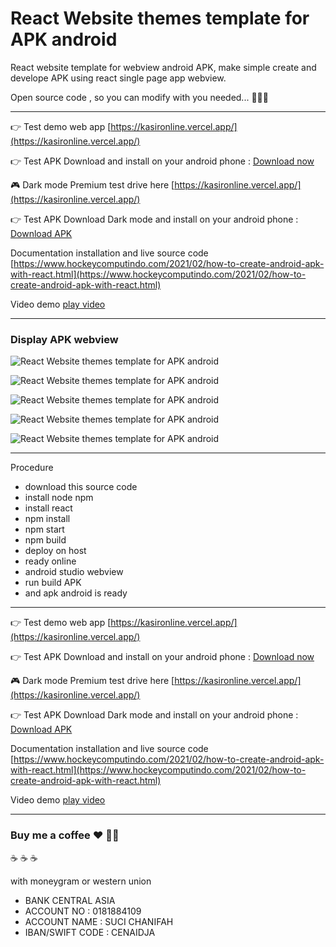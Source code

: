 # React Website themes template for APK android

React website template for webview android APK, make simple create and develope APK using react single page app webview.

Open source code , so you can modify with you needed... 🥳🥳🥳

-----------------------------------------------------------

👉 Test demo web app [https://kasironline.vercel.app/](https://kasironline.vercel.app/) 

👉 Test APK Download and install on your android phone : [Download now](https://sourceforge.net/projects/apkandroid/files/HockeyApp.apk/download)

🎮 Dark mode Premium test drive here [https://kasironline.vercel.app/](https://kasironline.vercel.app/)

👉 Test APK Download Dark mode and install on your android phone : [Download APK](https://sourceforge.net/projects/apkandroid/files/HockeyApp.apk/download)


Documentation installation and live source code 
[https://www.hockeycomputindo.com/2021/02/how-to-create-android-apk-with-react.html](https://www.hockeycomputindo.com/2021/02/how-to-create-android-apk-with-react.html)

Video demo [play video](https://youtu.be/xBpN3F5uKPw)

---------------------------------------------------

### Display APK webview

![React Website themes template for APK android](https://1.bp.blogspot.com/-UiwNOdUR3R4/YDFUUiJgpfI/AAAAAAAAM_I/jXKS8B4kyK01aR5rVcDMaPvWnF5ubQAEgCLcBGAsYHQ/s638/react%2Bapk%2Bandroid%2Bfree%2Bdownload%2Bsource%2Bcode%2B%25286%2529.png)


![React Website themes template for APK android](https://1.bp.blogspot.com/-OBO-Qjrfty4/YDFUUF9PZcI/AAAAAAAAM_E/VAwIE8ylwaIwtjeZpejisja-_bFZKnC2QCLcBGAsYHQ/s604/react%2Bapk%2Bandroid%2Bfree%2Bdownload%2Bsource%2Bcode%2B%25284%2529.png)


![React Website themes template for APK android](https://1.bp.blogspot.com/-nJuOP0CySV4/YDFUUu_bkSI/AAAAAAAAM_M/qmjhyzTD1e4NWxC_msVcst66tP0Ho_GYQCLcBGAsYHQ/s658/react%2Bapk%2Bandroid%2Bfree%2Bdownload%2Bsource%2Bcode%2B%25285%2529.png)


![React Website themes template for APK android](https://1.bp.blogspot.com/-mDcpPvNnZ84/YDFUS_FqgkI/AAAAAAAAM-8/hpytM32mKwwF7AvHQxB7ilohpJNOuGaiwCLcBGAsYHQ/s582/react%2Bapk%2Bandroid%2Bfree%2Bdownload%2Bsource%2Bcode%2B%25283%2529.png)


![React Website themes template for APK android](https://1.bp.blogspot.com/-3klX-spt3os/YDFUTCdq14I/AAAAAAAAM_A/8aae298gBIgYSWGNwZX3XEQrryNRFdmYwCLcBGAsYHQ/s686/react%2Bapk%2Bandroid%2Bfree%2Bdownload%2Bsource%2Bcode%2B%25282%2529.png)


----------------------------------------------
Procedure

+ download this source code
+ install node npm
+ install react 
+ npm install
+ npm start
+ npm build
+ deploy on host
+ ready online
+ android studio webview
+ run build APK
+ and apk android is ready

-----------------------------------------------------------

👉 Test demo web app [https://kasironline.vercel.app/](https://kasironline.vercel.app/) 

👉 Test APK Download and install on your android phone : [Download now](https://sourceforge.net/projects/apkandroid/files/HockeyApp.apk/download)

🎮 Dark mode Premium test drive here [https://kasironline.vercel.app/](https://kasironline.vercel.app/)

👉 Test APK Download Dark mode and install on your android phone : [Download APK](https://sourceforge.net/projects/apkandroid/files/HockeyApp.apk/download)


Documentation installation and live source code 
[https://www.hockeycomputindo.com/2021/02/how-to-create-android-apk-with-react.html](https://www.hockeycomputindo.com/2021/02/how-to-create-android-apk-with-react.html)

Video demo [play video](https://youtu.be/xBpN3F5uKPw)

-------------------------------------------------------------

### Buy me a coffee :hearts: ✌🏻

:coffee: :coffee: :coffee: 

with moneygram or western union

+ BANK CENTRAL ASIA
+ ACCOUNT NO : 0181884109
+ ACCOUNT NAME : SUCI CHANIFAH
+ IBAN/SWIFT CODE : CENAIDJA